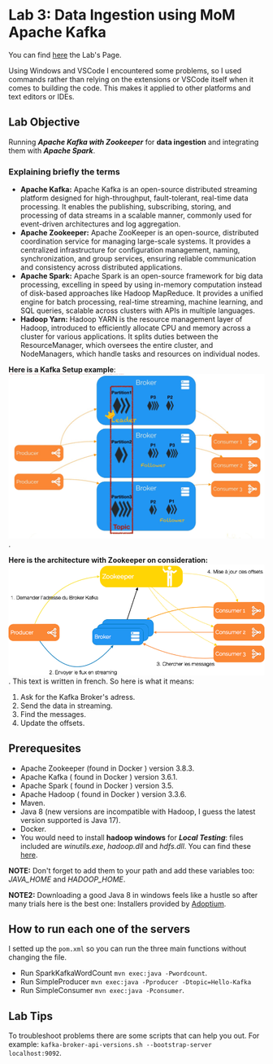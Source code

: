 # Lab 3: Data Ingestion using MoM Apache Kafka

You can find [here](https://insatunisia.github.io/TP-BigData/tp3/) the Lab's Page.

Using Windows and VSCode I encountered some problems, so I used commands rather than relying on the extensions or VSCode itself when it comes to building the code. This makes it applied to other platforms and text editors or IDEs.

## Lab Objective

Running ***Apache Kafka with Zookeeper*** for **data ingestion** and integrating them with ***Apache Spark***.

### Explaining briefly the terms

- **Apache Kafka:** Apache Kafka is an open-source distributed streaming platform designed for high-throughput, fault-tolerant, real-time data processing. It enables the publishing, subscribing, storing, and processing of data streams in a scalable manner, commonly used for event-driven architectures and log aggregation.
- **Apache Zookeeper:** Apache ZooKeeper is an open-source, distributed coordination service for managing large-scale systems. It provides a centralized infrastructure for configuration management, naming, synchronization, and group services, ensuring reliable communication and consistency across distributed applications.
- **Apache Spark:** Apache Spark is an open-source framework for big data processing, excelling in speed by using in-memory computation instead of disk-based approaches like Hadoop MapReduce. It provides a unified engine for batch processing, real-time streaming, machine learning, and SQL queries, scalable across clusters with APIs in multiple languages.
- **Hadoop Yarn:** Hadoop YARN is the resource management layer of Hadoop, introduced to efficiently allocate CPU and memory across a cluster for various applications. It splits duties between the ResourceManager, which oversees the entire cluster, and NodeManagers, which handle tasks and resources on individual nodes.

**Here is a Kafka Setup example**:
![An example of Kafka](kafkaFlow.png).

**Here is the architecture with Zookeeper on consideration:**
![Zookeeper context](Zookeeper.png).
This text is written in french. So here is what it means:

1. Ask for the Kafka Broker's adress.
2. Send the data in streaming.
3. Find the messages.
4. Update the offsets.

## Prerequesites

- Apache Zookeeper (found in Docker ) version 3.8.3.
- Apache Kafka ( found in Docker ) version 3.6.1.
- Apache Spark ( found in Docker ) version 3.5.
- Apache Hadoop ( found in Docker ) version 3.3.6.
- Maven.
- Java 8 (new versions are incompatible with Hadoop, I guess the latest version supported is Java 17).
- Docker.
- You would need to install **hadoop windows** for ***Local Testing***: files included are *winutils.exe*, *hadoop.dll* and *hdfs.dll*. You can find these [here](https://github.com/cdarlint/winutils).

**NOTE:** Don't forget to add them to your path and add these variables too: *JAVA_HOME* and *HADOOP_HOME*.

**NOTE2:** Downloading a good Java 8 in windows feels like a hustle so after many trials here is the best one: Installers provided by [Adoptium](https://adoptium.net/fr/temurin/releases/?package=jdk&version=8&os=windows&arch=x64).

## How to run each one of the servers

I setted up the `pom.xml` so you can run the three main functions without changing the file.

- Run SparkKafkaWordCount `mvn exec:java -Pwordcount`.
- Run SimpleProducer `mvn exec:java -Pproducer -Dtopic=Hello-Kafka`
- Run SimpleConsumer `mvn exec:java -Pconsumer`.

## Lab Tips

To troubleshoot problems there are some scripts that can help you out. For example: `kafka-broker-api-versions.sh --bootstrap-server localhost:9092`.
